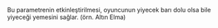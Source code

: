 Bu parametrenin etkinleştirilmesi, oyuncunun yiyecek barı dolu olsa bile yiyeceği yemesini sağlar. (örn. Altın Elma)